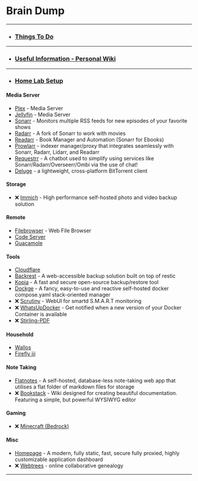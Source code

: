 #  Brain Dump
-----

- ### [Things To Do](https://github.com/bearded-papa/Things-To-Do)
-----

- ### [Useful Information - Personal Wiki](https://github.com/bearded-papa/useful-information)
-----

- ### [Home Lab Setup](https://github.com/bearded-papa/homelab/)

#### Media Server
 - [Plex](https://github.com/bearded-papa/homelab/tree/main/plex/) - Media Server
 - [Jellyfin](https://github.com/bearded-papa/homelab/tree/main/jellyfin) - Media Server
 - [Sonarr](https://github.com/bearded-papa/homelab/tree/main/sonarr/) - Monitors multiple RSS feeds for new episodes of your favorite shows
 - [Radarr](https://github.com/bearded-papa/homelab/tree/main/radarr/) - A fork of Sonarr to work with movies
 - [Readarr](https://github.com/bearded-papa/homelab/tree/main/readarr) - Book Manager and Automation (Sonarr for Ebooks)
 - [Prowlarr](https://github.com/bearded-papa/homelab/tree/main/prowlarr/) - indexer manager/proxy that integrates seamlessly with Sonarr, Radarr, Lidarr, and Readarr
 - [Requestrr](https://github.com/bearded-papa/homelab/tree/main/requestrr/) - A chatbot used to simplify using services like Sonarr/Radarr/Overseerr/Ombi via the use of chat!
 - [Deluge](https://github.com/bearded-papa/homelab/tree/main/deluge/) - a lightweight, cross-platform BitTorrent client

#### Storage
 - &#10060; [Immich](https://github.com/bearded-papa/homelab/tree/main/immich) - High performance self-hosted photo and video backup solution

#### Remote
- [Filebrowser](https://github.com/bearded-papa/homelab/tree/main/filebrowser/) - Web File Browser
- [Code Server](https://github.com/bearded-papa/homelab/tree/main/code-server)
- [Guacamole](https://github.com/bearded-papa/homelab/tree/main/guacamole)

#### Tools
 - [Cloudflare](https://github.com/bearded-papa/homelab/tree/main/cloudflare/)
 - [Backrest](https://github.com/bearded-papa/homelab/tree/main/backrest) - A web-accessible backup solution built on top of restic
 - [Kopia](https://github.com/bearded-papa/homelab/tree/main/kopia) - A fast and secure open-source backup/restore tool
 - [Dockge](https://github.com/bearded-papa/homelab/tree/main/dockge/) - A fancy, easy-to-use and reactive self-hosted docker compose.yaml stack-oriented manager
 - &#10060; [Scrutiny](https://github.com/bearded-papa/homelab/tree/main/scrutiny/) - WebUI for smartd S.M.A.R.T monitoring
 - &#10060; [WhatsUpDocker](https://github.com/bearded-papa/homelab/tree/main/whatsupdocker) - Get notified when a new version of your Docker Container is available
 - &#10060; [Stirling-PDF](https://github.com/bearded-papa/homelab/tree/main/stirling-pdf)

#### Household
- [Wallos](https://github.com/bearded-papa/homelab/tree/main/wallos)
- [Firefly iii](https://github.com/bearded-papa/homelab/tree/main/fireflyiii)

#### Note Taking
 - [Flatnotes](https://github.com/bearded-papa/homelab/tree/main/flatnotes/) - A self-hosted, database-less note-taking web app that utilises a flat folder of markdown files for storage
 - &#10060; [Bookstack](https://github.com/bearded-papa/homelab/tree/main/bookstack) - Wiki designed for creating beautiful documentation. Featuring a simple, but powerful WYSIWYG editor

#### Gaming

 - &#10060; [Minecraft (Bedrock)](https://github.com/bearded-papa/homelab/tree/main/minecraft-bedrock/)

#### Misc
 - [Homepage](https://github.com/bearded-papa/homelab/tree/main/homepage/) - A modern, fully static, fast, secure fully proxied, highly customizable application dashboard
 - &#10060; [Webtrees](https://github.com/bearded-papa/homelab/tree/main/webtrees/) - online collaborative genealogy

-----
